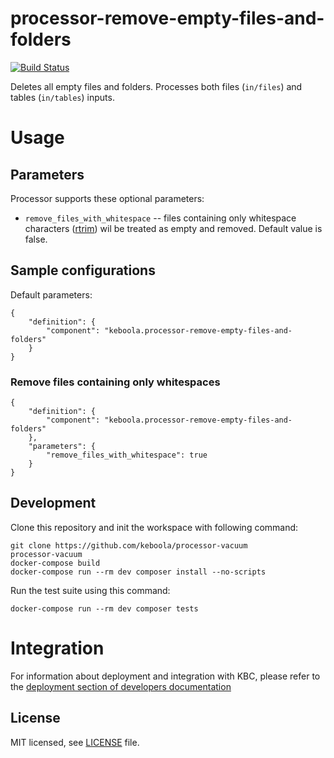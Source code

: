 # processor-remove-empty-files-and-folders

[![Build Status](https://travis-ci.com/keboola/processor-remove-empty-files-and-folders.svg?branch=master)](https://travis-ci.com/keboola/processor-remove-empty-files-and-folders)

Deletes all empty files and folders. Processes both files (`in/files`) and tables (`in/tables`) inputs.

# Usage


## Parameters

Processor supports these optional parameters:

 - `remove_files_with_whitespace` -- files containing only whitespace characters ([rtrim](https://www.php.net/manual/en/function.rtrim.php)) wil be treated as empty and removed. Default value is false.

## Sample configurations

Default parameters:

```
{  
    "definition": {
        "component": "keboola.processor-remove-empty-files-and-folders"
    }
}
```

### Remove files containing only whitespaces

```
{
    "definition": {
        "component": "keboola.processor-remove-empty-files-and-folders"
    },
    "parameters": {
        "remove_files_with_whitespace": true
    }
}

```

## Development
 
Clone this repository and init the workspace with following command:

```
git clone https://github.com/keboola/processor-vacuum
processor-vacuum
docker-compose build
docker-compose run --rm dev composer install --no-scripts
```

Run the test suite using this command:

```
docker-compose run --rm dev composer tests
```
 
# Integration

For information about deployment and integration with KBC, please refer to the [deployment section of developers documentation](https://developers.keboola.com/extend/component/deployment/) 

## License

MIT licensed, see [LICENSE](./LICENSE) file.
